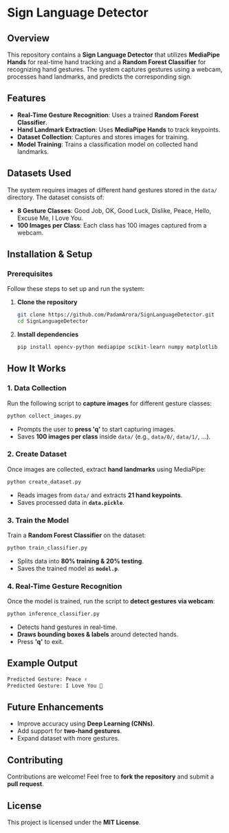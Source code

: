 # **Sign Language Detector**  

## **Overview**  
This repository contains a **Sign Language Detector** that utilizes **MediaPipe Hands** for real-time hand tracking and a **Random Forest Classifier** for recognizing hand gestures. The system captures gestures using a webcam, processes hand landmarks, and predicts the corresponding sign.  

## **Features**  
- **Real-Time Gesture Recognition**: Uses a trained **Random Forest Classifier**.  
- **Hand Landmark Extraction**: Uses **MediaPipe Hands** to track keypoints.  
- **Dataset Collection**: Captures and stores images for training.  
- **Model Training**: Trains a classification model on collected hand landmarks.  

## **Datasets Used**  
The system requires images of different hand gestures stored in the `data/` directory. The dataset consists of:  
- **8 Gesture Classes**: Good Job, OK, Good Luck, Dislike, Peace, Hello, Excuse Me, I Love You.  
- **100 Images per Class**: Each class has 100 images captured from a webcam.  

## **Installation & Setup**  

### **Prerequisites**  
Follow these steps to set up and run the system:  

1. **Clone the repository**  
   ```bash
   git clone https://github.com/PadamArora/SignLanguageDetector.git
   cd SignLanguageDetector
   ```  

2. **Install dependencies**  
   ```bash
   pip install opencv-python mediapipe scikit-learn numpy matplotlib
   ```  

## **How It Works**  

### **1. Data Collection**  
Run the following script to **capture images** for different gesture classes:  
```bash
python collect_images.py
```
- Prompts the user to **press 'q'** to start capturing images.  
- Saves **100 images per class** inside `data/` (e.g., `data/0/`, `data/1/`, …).  

### **2. Create Dataset**  
Once images are collected, extract **hand landmarks** using MediaPipe:  
```bash
python create_dataset.py
```
- Reads images from `data/` and extracts **21 hand keypoints**.  
- Saves processed data in **`data.pickle`**.  

### **3. Train the Model**  
Train a **Random Forest Classifier** on the dataset:  
```bash
python train_classifier.py
```
- Splits data into **80% training & 20% testing**.  
- Saves the trained model as **`model.p`**.  

### **4. Real-Time Gesture Recognition**  
Once the model is trained, run the script to **detect gestures via webcam**:  
```bash
python inference_classifier.py
```
- Detects hand gestures in real-time.  
- **Draws bounding boxes & labels** around detected hands.  
- Press **'q'** to exit.  

## **Example Output**  
```bash
Predicted Gesture: Peace ✌️  
Predicted Gesture: I Love You 🤟  
```  

## **Future Enhancements**  
- Improve accuracy using **Deep Learning (CNNs)**.  
- Add support for **two-hand gestures**.  
- Expand dataset with more gestures.  

## **Contributing**  
Contributions are welcome! Feel free to **fork the repository** and submit a **pull request**.  

## **License**  
This project is licensed under the **MIT License**.
